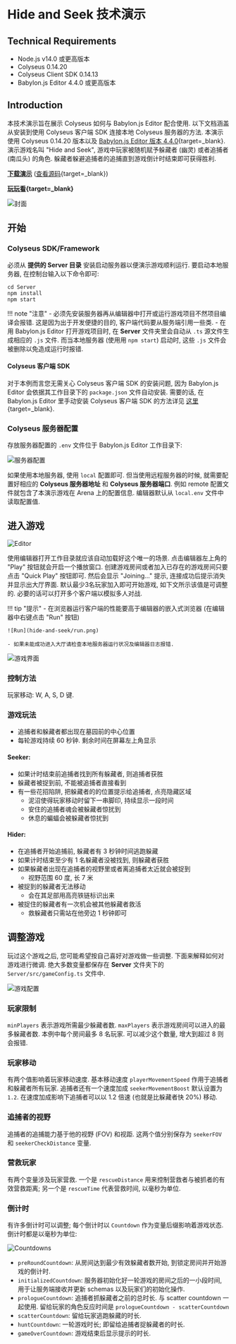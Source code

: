 # Hide and Seek 技术演示

## Technical Requirements
- Node.js v14.0 或更高版本
- Colyseus 0.14.20
- Colyseus Client SDK 0.14.13
- Babylon.js Editor 4.4.0 或更高版本

## Introduction
本技术演示旨在展示 Colyseus 如何与 Babylon.js Editor 配合使用. 以下文档涵盖从安装到使用 Colyseus 客户端 SDK 连接本地 Colyseus 服务器的方法. 本演示使用 Colyseus 0.14.20 版本以及 [Babylon.js Editor 版本 4.4.0](http://editor.babylonjs.com/){target=_blank}.
演示游戏名叫 "Hide and Seek", 游戏中玩家被随机赋予躲藏者 (幽灵) 或者追捕者 (南瓜头) 的角色. 躲藏者躲避追捕者的追捕直到游戏倒计时结束即可获得胜利.

**[下载演示](https://github.com/colyseus/babylonjs-hide-and-seek/archive/master.zip)** ([查看源码](https://github.com/colyseus/babylonjs-hide-and-seek/){target=_blank})

**[玩玩看](https://bppuwh.colyseus.dev/){target=_blank}**

![封面](hide-and-seek/title-screenshot.png)

## 开始

### Colyseus SDK/Framework
必须从 **提供的 Server 目录** 安装启动服务器以便演示游戏顺利运行. 
要启动本地服务器, 在控制台输入以下命令即可:

```
cd Server
npm install
npm start
``` 

!!! note "注意"
    - 必须先安装服务器再从编辑器中打开或运行游戏项目不然项目编译会报错. 这是因为出于开发便捷的目的, 客户端代码要从服务端引用一些类.
    - 在用 Babylon.js Editor 打开游戏项目时, 在 **Server** 文件夹里会自动从 `.ts` 源文件生成相应的 `.js` 文件. 而当本地服务器 (使用用 `npm start`) 启动时, 这些 `.js` 文件会被删除以免造成运行时报错.

#### Colyseus 客户端 SDK
对于本例而言您无需关心 Colyseus 客户端 SDK 的安装问题, 因为 Babylon.js Editor 会依据其工作目录下的 `package.json` 文件自动安装. 需要的话, 在 Babylon.js Editor 里手动安装 Colyseus 客户端 SDK 的方法详见 [这里](../../getting-started/babylonjs-editor.md){target=_blank}.

### Colyseus 服务器配置
存放服务器配置的 `.env` 文件位于 Babylon.js Editor 工作目录下:

![服务器配置](hide-and-seek/server-settings.png)

如果使用本地服务器, 使用 `local` 配置即可. 但当使用远程服务器的时候, 就需要配置好相应的 **Colyseus 服务器地址** 和 **Colyseus 服务器端口**. 例如 remote 配置文件就包含了本演示游戏在 Arena 上的配置信息.
编辑器默认从 `local.env` 文件中读取配置值.

## 进入游戏
![Editor](hide-and-seek/editor.png)

使用编辑器打开工作目录就应该自动加载好这个唯一的场景. 点击编辑器左上角的 "Play" 按钮就会开启一个播放窗口. 创建游戏房间或者加入已存在的游戏房间只要点击 "Quick Play" 按钮即可. 然后会显示 "Joining..." 提示, 连接成功后提示消失并显示出大厅界面.
默认最少3名玩家加入即可开始游戏, 如下文所示该值是可调整的. 必要的话可以打开多个客户端以模拟多人对战.

!!! tip "提示"
    - 在浏览器运行客户端的性能要高于编辑器的嵌入式浏览器 (在编辑器中右键点击 "Run" 按钮) 

    ![Run](hide-and-seek/run.png)

    - 如果未能成功进入大厅请检查本地服务器运行状况及编辑器日志报错.

![游戏界面](hide-and-seek/gameplay.png)

### 控制方法
玩家移动: W, A, S, D 键.

### 游戏玩法
- 追捕者和躲藏者都出现在墓园前的中心位置
- 每轮游戏持续 60 秒钟. 剩余时间在屏幕左上角显示

#### Seeker:
- 如果计时结束前追捕者找到所有躲藏者, 则追捕者获胜
- 躲藏者被捉到前, 不能被追捕者直接看到
- 有一些花招陷阱, 把躲藏者的的位置提示给追捕者, 点亮隐藏区域
    - 泥沼使得玩家移动时留下一串脚印, 持续显示一段时间
    - 安住的追捕者魂会被躲藏者惊扰到
    - 休息的蝙蝠会被躲藏者惊扰到

#### Hider:
- 在追捕者开始追捕前, 躲藏者有 3 秒钟时间逃跑躲藏
- 如果计时结束至少有 1 名躲藏者没被找到, 则躲藏者获胜
- 如果躲藏者出现在追捕者的视野里或者离追捕者太近就会被捉到
    - 视野范围 60 度, 长 7 米
- 被捉到的躲藏者无法移动
    - 会在其足部用高亮铁链标识出来
- 被捉住的躲藏者有一次机会被其他躲藏者救活
    - 救躲藏者只需站在他旁边 1 秒钟即可

## 调整游戏
玩过这个游戏之后, 您可能希望按自己喜好对游戏做一些调整. 下面来解释如何对游戏进行微调. 绝大多数变量都保存在 **Server** 文件夹下的 `Server/src/gameConfig.ts` 文件中.

![游戏配置](hide-and-seek/config.png)

### 玩家限制
`minPlayers` 表示游戏所需最少躲藏者数. `maxPlayers` 表示游戏房间可以进入的最多躲藏者数. 本例中每个房间最多 8 名玩家. 可以减少这个数量, 增大到超过 8 则会报错.

### 玩家移动
有两个值影响着玩家移动速度. 基本移动速度 `playerMovementSpeed` 作用于追捕者和躲藏者所有玩家. 追捕者还有一个速度加成 `seekerMovementBoost` 默认设置为 `1.2`. 在速度加成影响下追捕者可以以 1.2 倍速 (也就是比躲藏者快 20%) 移动.

### 追捕者的视野
追捕者的追捕能力基于他的视野 (FOV) 和视距. 这两个值分别保存为 `seekerFOV` 和 `seekerCheckDistance` 变量.

### 营救玩家
有两个变量涉及玩家营救. 一个是 `rescueDistance` 用来控制营救者与被抓者的有效营救距离; 另一个是 `rescueTime` 代表营救时间, 以毫秒为单位.

### 倒计时
有许多倒计时可以调整; 每个倒计时以 `Countdown` 作为变量后缀影响着游戏状态. 倒计时都是以毫秒为单位:

![Countdowns](hide-and-seek/countdowns.png)

- `preRoundCountdown`: 从房间达到最少有效躲藏者数开始, 到锁定房间并开始游戏的倒计时. 
- `initializedCountdown`: 服务器初始化好一轮游戏的房间之后的一小段时间, 用于让服务端接收并更新 schemas 以及玩家们的初始化操作.
- `prologueCountdown`: 追捕者抓躲藏者之前的总时长. 与 scatter countdown 一起使用. 留给玩家的角色反应时间是 `prologueCountdown - scatterCountdown`
- `scatterCountdown`: 留给玩家逃跑躲藏的时长.
- `huntCountdown`: 一轮游戏时长; 即留给追捕者捉躲藏者的时长.
- `gameOverCountdown`: 游戏结束后显示提示的时长.
